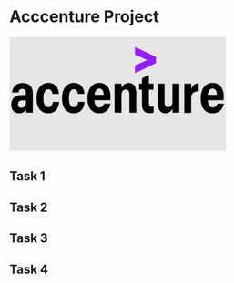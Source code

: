 # Acccenture Project

<img src="https://github.com/MaksymYakushev/Acccenture-Data-Analysis-Report/blob/main/Data/logo.png" width="380" height="200">



## Task 1

## Task 2

## Task 3

## Task 4
